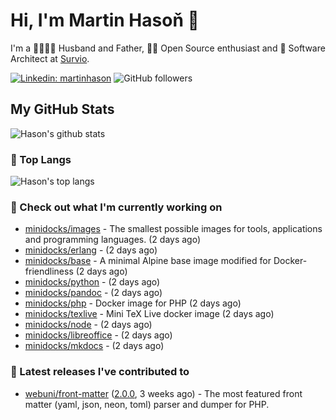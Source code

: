 # Hi, I'm Martin Hasoň 👋

I'm a 👨‍👩‍👧‍👦 Husband and Father, 🧑‍💻 Open Source enthusiast and 📐 Software Architect at [Survio](https://www.survio.com).

[![Linkedin: martinhason](https://img.shields.io/badge/-Martin%20Hasoň-blue?style=flat-square&logo=Linkedin&logoColor=white&link=https://www.linkedin.com/in/martinhason/)](https://www.linkedin.com/in/martinhason/)
![GitHub followers](https://img.shields.io/github/followers/hason?label=Follow&style=social)


## My GitHub Stats
![Hason's github stats](https://github-readme-stats.vercel.app/api?username=hason&show_icons=true&include_all_commits=true&theme=dracula&hide_border=true&hide_title=true)

### 💾 Top Langs
![Hason's top langs](https://github-readme-stats.vercel.app/api/top-langs/?username=hason&layout=compact&theme=dracula&hide_border=true&hide_title=true)

### 👷 Check out what I'm currently working on

- [minidocks/images](https://github.com/minidocks/images) - The smallest possible images for tools, applications and programming languages. (2 days ago)
- [minidocks/erlang](https://github.com/minidocks/erlang) -  (2 days ago)
- [minidocks/base](https://github.com/minidocks/base) - A minimal Alpine base image modified for Docker-friendliness (2 days ago)
- [minidocks/python](https://github.com/minidocks/python) -  (2 days ago)
- [minidocks/pandoc](https://github.com/minidocks/pandoc) -  (2 days ago)
- [minidocks/php](https://github.com/minidocks/php) - Docker image for PHP (2 days ago)
- [minidocks/texlive](https://github.com/minidocks/texlive) - Mini TeX Live docker image (2 days ago)
- [minidocks/node](https://github.com/minidocks/node) -  (2 days ago)
- [minidocks/libreoffice](https://github.com/minidocks/libreoffice) -  (2 days ago)
- [minidocks/mkdocs](https://github.com/minidocks/mkdocs) -  (2 days ago)

### 🔭 Latest releases I've contributed to

- [webuni/front-matter](https://github.com/webuni/front-matter) ([2.0.0](https://github.com/webuni/front-matter/releases/tag/2.0.0), 3 weeks ago) - The most featured front matter (yaml, json, neon, toml) parser and dumper for PHP.
